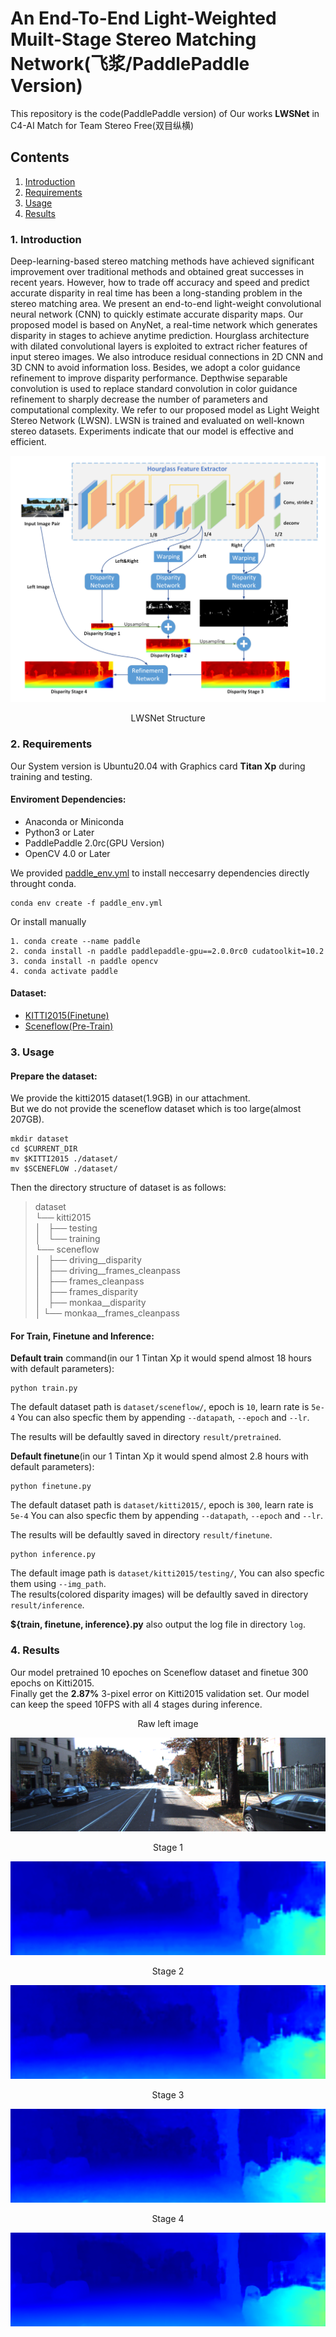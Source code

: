 # An End-To-End Light-Weighted Muilt-Stage Stereo Matching Network(飞浆/PaddlePaddle Version)  

This repository is the code(PaddlePaddle version) of Our works **LWSNet** in C4-AI Match for Team Stereo Free(双目纵横)


## Contents

1. [Introduction](#Introduction)
2. [Requirements](#Requirements)
3. [Usage](#Usage)
4. [Results](#Results)

### 1. Introduction

Deep-learning-based stereo matching methods have achieved significant improvement over traditional 
methods and obtained great successes in recent years. 
However, how to trade off accuracy and speed and predict accurate disparity 
in real time has been a long-standing problem in the stereo matching area. 
We present an end-to-end light-weight convolutional neural network (CNN) to quickly 
estimate accurate disparity maps. Our proposed model is based on AnyNet, 
a real-time network which generates disparity in stages to achieve anytime prediction. 
Hourglass architecture with dilated convolutional layers is exploited to extract richer
features of input stereo images. We also introduce residual connections in 2D CNN and
3D CNN to avoid information loss. Besides, we adopt a color guidance refinement to 
improve disparity performance. Depthwise separable convolution is used to replace
standard convolution in color guidance refinement to sharply decrease the number 
of parameters and computational complexity. 
We refer to our proposed model as Light Weight Stereo Network (LWSN). 
LWSN is trained and evaluated on well-known stereo datasets. 
Experiments indicate that our model is effective and efficient.

![network structure](reference/network_structure.png)
<p align="center">LWSNet Structure</p>

### 2. Requirements  

Our System version is Ubuntu20.04 with Graphics card **Titan Xp** during training and testing.  

#### Enviroment Dependencies:  
- Anaconda or Miniconda
- Python3 or Later
- PaddlePaddle 2.0rc(GPU Version)
- OpenCV 4.0 or Later 

We provided [paddle_env.yml](paddle_env.yml) to install neccesarry dependencies directly throught conda.
```
conda env create -f paddle_env.yml
```
Or install manually
```
1. conda create --name paddle
2. conda install -n paddle paddlepaddle-gpu==2.0.0rc0 cudatoolkit=10.2 
3. conda install -n paddle opencv
4. conda activate paddle
```
#### Dataset:
- [KITTI2015(Finetune)](http://www.cvlibs.net/datasets/kitti/eval_scene_flow.php?benchmark=stereo)
- [Sceneflow(Pre-Train)](https://lmb.informatik.uni-freiburg.de/resources/datasets/SceneFlowDatasets.en.html)

### 3. Usage  

#### Prepare the dataset:

We provide the kitti2015 dataset(1.9GB) in our attachment.  
But we do not provide the sceneflow dataset which is too large(almost 207GB).

```
mkdir dataset
cd $CURRENT_DIR
mv $KITTI2015 ./dataset/
mv $SCENEFLOW ./dataset/
```
Then the directory structure of dataset is as follows:

>dataset  
└── kitti2015  
│   ├── testing  
│   └── training  
└── sceneflow  
│   ├── driving__disparity  
│   ├── driving__frames_cleanpass  
│   ├── frames_cleanpass  
│   ├── frames_disparity  
│   ├── monkaa__disparity  
│   └── monkaa__frames_cleanpass  


#### For Train, Finetune and Inference:

**Default train** command(in our 1 Tintan Xp it would spend almost 18 hours with default parameters):
```
python train.py
```

The default dataset path is `dataset/sceneflow/`, epoch is `10`, learn rate is `5e-4`
You can also specfic them by appending `--datapath`, `--epoch` and `--lr`.

The results will be defaultly saved in directory `result/pretrained`.

**Default finetune**(in our 1 Tintan Xp it would spend almost 2.8 hours with default parameters):
```
python finetune.py
```

The default dataset path is `dataset/kitti2015/`, epoch is `300`, learn rate is `5e-4`
You can also specfic them by appending `--datapath`, `--epoch` and `--lr`.

The results will be defaultly saved in directory `result/finetune`.

```
python inference.py
```

The default image path is `dataset/kitti2015/testing/`, You can also specfic them using `--img_path`.  
The results(colored disparity images) will be defaultly saved in directory `result/inference`.

**${train, finetune, inference}.py** also output the log file in directory `log`.

### 4. Results

Our model pretrained 10 epoches on Sceneflow dataset and finetue 300 epochs on Kitti2015.  
Finally get the **2.87%** 3-pixel error on Kitti2015 validation set.
Our model can keep the speed 10FPS with all 4 stages during inference.

<p align="center">Raw left image</p>

![Raw left image](reference/raw.png)

<p align="center">Stage 1</p>

![Stage 1 image](reference/1.png)

<p align="center">Stage 2</p>

![Stage 2 image](reference/2.png)

<p align="center">Stage 3</p>

![Stage 3 image](reference/3.png)

<p align="center">Stage 4</p>

![Stage 4 image](reference/4.png)

  